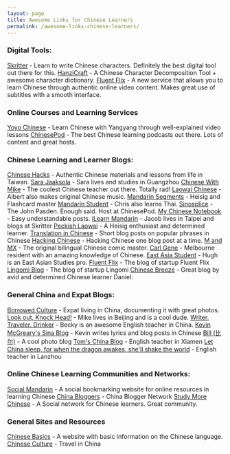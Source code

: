 ```yaml
---
layout: page
title: Awesome Links for Chinese Learners
permalink: /awesome-links-chinese-learners/
---
```

<h3>Digital Tools:</h3>
<a href="http://www.skritter.com/?siteref=ConfusedLaowai">Skritter</a> - Learn to write Chinese characters. Definitely the best digital tool out there for this.
<a href="http://hanzicraft.com">HanziCraft</a> - A Chinese Character Decomposition Tool + awesome character dictionary.
<a href="http://fluentflix.com">Fluent Flix</a> - A new service that allows you to learn Chinese through authentic online video content. Makes great use of subtitles with a smooth interface.
<h3>Online Courses and Learning Services</h3>
<a href="http://yoyochinese.com">Yoyo Chinese</a> - Learn Chinese with Yangyang through well-explained video lessons
<a href="http://chinesepod.com">ChinesePod</a> - The best Chinese learning podcasts out there. Lots of content and great hosts.
<h3>Chinese Learning and Learner Blogs:</h3>
<a href="http://chinesehacks.com">Chinese Hacks</a> - Authentic Chinese materials and lessons from life in Taiwan.
<a href="http://sarajaaksola.com">Sara Jaaksola</a> - Sara lives and studies in Guangzhou
<a href="http://chinesewithmike.com">Chinese With Mike</a> - The coolest Chinese teacher out there. Totally rad!
<a href="http://laowaichinese.net">Laowai Chinese</a> - Albert also makes original Chinese music.
<a href="http://mandarinsegments.blogspot.com">Mandarin Segments</a> - Heisig and Flashcard master
<a href="http://friedelcraft.blogspot.com">Mandarin Student</a> - Chris also learns Thai.
<a href="http://sinosplice.com">Sinosplice</a> - The John Pasden. Enough said. Host at ChinesePod.
<a href="http://mychinesenotebook.blogspot.com">My Chinese Notebook</a> - Easy understandable posts.
<a href="http://ilearnmandarin.blogspot.com">iLearn Mandarin</a> - Jacob lives in Taipei and blogs at Skritter
<a href="http://peckishlaowai.com">Peckish Laowai</a> - A Heisig enthusiast and determined learner.
<a href="http://translationinchinese.com">Translation in Chinese</a> - Short blog posts on popular phrases in Chinese
<a href="http://hackingchinese.com">Hacking Chinese</a> - Hacking Chinese one blog post at a time.
<a href="http://mandmx.com">M and MX</a> - The original bilingual Chinese comic master.
<a href="http://carlgene.com/blog">Carl Gene</a> - Melbourne resident with an amazing knowledge of Chinese.
<a href="http://eastasiastudent.net">East Asia Student</a> - Hugh is an East Asian Studies pro.
<a href="http://fluentflix.com/blog">Fluent Flix</a> - The blog of startup Fluent Flix
<a href="http://lingomi.com/blog">Lingomi Blog</a> - The blog of startup Lingomi
<a href="http://chinese-breeze.com">Chinese Breeze</a> - Great blog by avid and determined Chinese learner Daniel.
<h3>General China and Expat Blogs:</h3>
<a href="http://borrowedculture.com">Borrowed Culture</a> - Expat living in China, documenting it with great photos.
<a href="http://lookoutknockhead.com">Look out, Knock Head!</a> - Mike lives in Beijing and is a cool dude.
<a href="http://www.beckyances.net/">Writer. Traveler. Drinker</a> - Becky is an awesome English teacher in China.
<a href="http://blog.sina.com.cn/kmcgeary">Kevin McGreary's Sina Blog</a> - Kevin writes lyrics and blog posts in Chinese
<a href="http://billglover.co.uk">Bill (比尔)</a> - A cool photo blog
<a href="http://tomschinablog.com">Tom's China Blog</a> - English teacher in Xiamen
<a href="http://austinguidryexperiencingchina.blogspot.com/">Let China sleep, for when the dragon awakes, she'll shake the world</a> - English teacher in Lanzhou
<h3>Online Chinese Learning Communities and Networks:</h3>
<a href="http://socialmandarin.com">Social Mandarin</a> - A social bookmarking website for online resources in learning Chinese
<a href="http://chinabloggers.info">China Bloggers</a> - China Blogger Network
<a href="http://studymorechinese.com">Study More Chinese</a> - A Social network for Chinese learners. Great community.
<h3>General Sites and Resources</h3>
<a href="http://chinesebasics.info">Chinese Basics</a> - A website with basic information on the Chinese language.
<a href="http://travelchinaguide.com/intro">Chinese Culture</a> - Travel in China